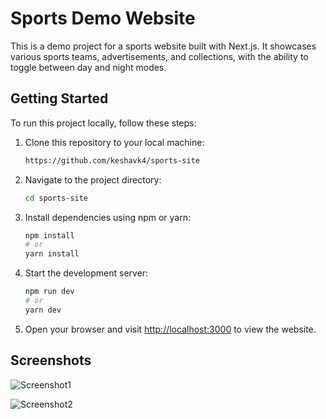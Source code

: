 # Sports Demo Website

This is a demo project for a sports website built with Next.js. It showcases various sports teams, advertisements, and collections, with the ability to toggle between day and night modes.

## Getting Started

To run this project locally, follow these steps:

1. Clone this repository to your local machine:
   ```bash
   https://github.com/keshavk4/sports-site
   ```

2. Navigate to the project directory:
   ```bash
   cd sports-site
   ```

3. Install dependencies using npm or yarn:
   ```bash
   npm install
   # or
   yarn install
   ```

4. Start the development server:
   ```bash
   npm run dev
   # or
   yarn dev
   ```

5. Open your browser and visit [http://localhost:3000](http://localhost:3000) to view the website.

## Screenshots
![Screenshot1](https://github.com/keshavk4/sports-site/assets/63634923/6b236c58-e828-440d-9167-8abf8e263558)

![Screenshot2](https://github.com/keshavk4/sports-site/assets/63634923/0d2cc923-c452-44d9-a7e5-5ef303f0d0d5)